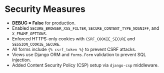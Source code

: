 # Security Measures

- **DEBUG = False** for production.
- Enabled `SECURE_BROWSER_XSS_FILTER`, `SECURE_CONTENT_TYPE_NOSNIFF`, and `X_FRAME_OPTIONS`.
- Enforced HTTPS-only cookies with `CSRF_COOKIE_SECURE` and `SESSION_COOKIE_SECURE`.
- All forms include `{% csrf_token %}` to prevent CSRF attacks.
- Views use Django ORM and `forms.Form` validation to prevent SQL injection.
- Added Content Security Policy (CSP) setup via `django-csp` middleware.
